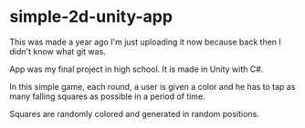 # simple-2d-unity-app
This was made a year ago I'm just uploading it now because back then I didn't know what git was.

App was my final project in high school. It is made in Unity with C#.

In this simple game, each round, a user is given a color and he has to tap as many falling squares as possible in a period of time.

Squares are randomly colored and generated in random positions.
